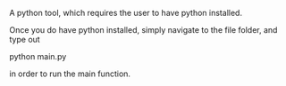 A python tool, which  requires the user to have python installed.


Once you do have python installed, simply navigate to the file folder, and type out

python main.py

in order to run the main function.
